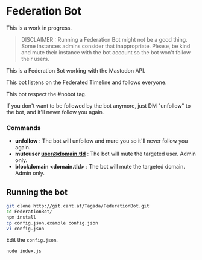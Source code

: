 # Federation Bot

This is a work in progress.

> DISCLAIMER : Running a Federation Bot might not be a good thing. Some 
> instances admins consider that inappropriate. Please, be kind and mute
> their instance with the bot account so the bot won't follow their users.

This is a Federation Bot working with the Mastodon API.

This bot listens on the Federated Timeline and follows everyone.

This bot respect the #nobot tag.

If you don't want to be followed by the bot anymore, 
just DM "unfollow" to the bot, and it'll never follow you again.

### Commands

* __unfollow__ : The bot will unfollow and mure you so it'll never follow you again.
* __muteuser <user@domain.tld>__ : The bot will mute the targeted user. Admin only.
* __blockdomain <domain.tld>__ : The bot will mute the targeted domain. Admin only.

## Running the bot

```bash
git clone http://git.cant.at/Tagada/FederationBot.git
cd FederationBot/
npm install
cp config.json.example config.json
vi config.json
```

Edit the `config.json`.

```bash
node index.js
```
